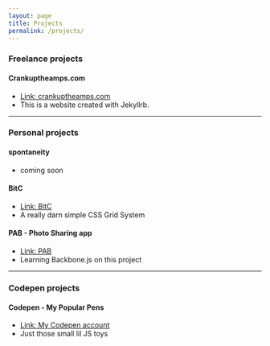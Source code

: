 ```yaml
---
layout: page
title: Projects
permalink: /projects/
---
```


### Freelance projects

#### **Crankuptheamps.com**

- [Link: crankuptheamps.com](http://crankuptheamps.com/) <br>
- This is a website created with Jekyllrb.

-----

### Personal projects

#### **spontaneity**

- coming soon


#### **BitC**

- [Link: BitC](https://github.com/rlynjb/bitc)
- A really darn simple CSS Grid System

#### **PAB - Photo Sharing app**

- [Link: PAB](https://github.com/rlynjb/pab)
- Learning Backbone.js on this project

-----

### Codepen projects

#### **Codepen - My Popular Pens**

- [Link: My Codepen account](http://codepen.io/rlynjb/popular/feed/)
- Just those small lil JS toys
